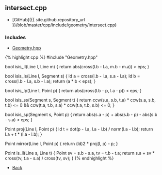 ## intersect.cpp

- [GitHub]({{ site.github.repository_url }}/blob/master/cpp/include/geometry/intersect.cpp)

### Includes

- [Geometry.hpp](./Geometry.hpp)

{% highlight cpp %}
#include "Geometry.hpp"

bool isis_ll(Line l, Line m) {
  return abs(cross(l.b - l.a, m.b - m.a)) > eps;
}

bool isis_ls(Line l, Segment s) {
  ld a = cross(l.b - l.a, s.a - l.a);
  ld b = cross(l.b - l.a, s.b - l.a);
  return (a * b < eps);
}

bool isis_lp(Line l, Point p) {
  return abs(cross(l.b - p, l.a - p)) < eps;
}

bool isis_ss(Segment s, Segment t) {
  return ccw(s.a, s.b, t.a) * ccw(s.a, s.b, t.b) <= 0 &&
    ccw(t.a, t.b, s.a) * ccw(t.a, t.b, s.b) <= 0;
}

bool isis_sp(Segment s, Point p) {
  return abs(s.a - p) + abs(s.b - p) - abs(s.b - s.a) < eps;
}

Point proj(Line l, Point p) {
  ld t = dot(p - l.a, l.a - l.b) / norm(l.a - l.b);
  return l.a + t * (l.a - l.b);
}

Point mirror(Line l, Point p) {
  return (ld)2 * proj(l, p) - p;
}

Point is_ll(Line s, Line t) {
  Point sv = s.b - s.a, tv = t.b - t.a;
  return s.a + sv * cross(tv, t.a - s.a) / cross(tv, sv);
}
{% endhighlight %}

- [Back](../../..)
